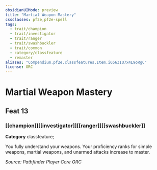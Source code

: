 ```yaml
---
obsidianUIMode: preview
title: "Martial Weapon Mastery"
cssclasses: pf2e,pf2e-spell
tags:
  - trait/champion
  - trait/investigator
  - trait/ranger
  - trait/swashbuckler
  - trait/common
  - category/classfeature
  - remaster
aliases: "Compendium.pf2e.classfeatures.Item.i6563IU7x4L9oRgC"
license: ORC
---
```

# Martial Weapon Mastery
## Feat 13
### [[champion]][[investigator]][[ranger]][[swashbuckler]]

**Category** classfeature; 




You fully understand your weapons. Your proficiency ranks for simple weapons, martial weapons, and unarmed attacks increase to master.

*Source: Pathfinder Player Core*
*ORC*